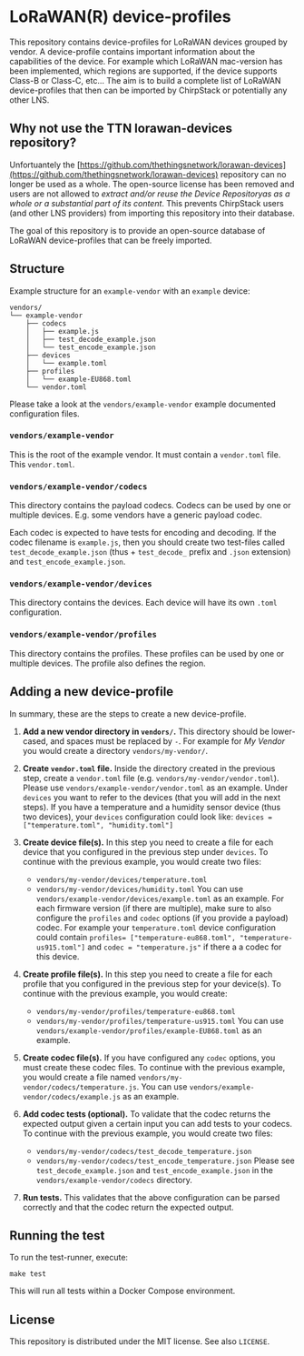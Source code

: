 # LoRaWAN(R) device-profiles

This repository contains device-profiles for LoRaWAN devices grouped by
vendor. A device-profile contains important information about the capabilities
of the device. For example which LoRaWAN mac-version has been implemented,
which regions are supported, if the device supports Class-B or Class-C, etc...
The aim is to build a complete list of LoRaWAN device-profiles that then can
be imported by ChirpStack or potentially any other LNS.

## Why not use the TTN lorawan-devices repository?

Unfortuantely the [https://github.com/thethingsnetwork/lorawan-devices](https://github.com/thethingsnetwork/lorawan-devices)
repository can no longer be used as a whole. The open-source license has been
removed and users are not allowed to _extract and/or reuse the Device Repositoryas
as a whole or a substantial part of its content_.
This prevents ChirpStack users (and other LNS providers) from importing this
repository into their database.

The goal of this repository is to provide an open-source database of LoRaWAN
device-profiles that can be freely imported.

## Structure

Example structure for an `example-vendor` with an `example` device:

```
vendors/
└── example-vendor
    ├── codecs
    │   ├── example.js
    │   ├── test_decode_example.json
    │   └── test_encode_example.json
    ├── devices
    │   └── example.toml
    ├── profiles
    │   └── example-EU868.toml
    └── vendor.toml
```

Please take a look at the `vendors/example-vendor` example documented
configuration files.

### `vendors/example-vendor`

This is the root of the example vendor. It must contain a `vendor.toml`
file. This `vendor.toml`.

### `vendors/example-vendor/codecs`

This directory contains the payload codecs. Codecs can be used by one or
multiple devices. E.g. some vendors have a generic payload codec.

Each codec is expected to have tests for encoding and decoding. If the
codec filename is `example.js`, then you should create two test-files
called `test_decode_example.json` (thus + `test_decode_` prefix and `.json`
extension) and `test_encode_example.json`.

### `vendors/example-vendor/devices`

This directory contains the devices. Each device will have its own `.toml`
configuration.

### `vendors/example-vendor/profiles`

This directory contains the profiles. These profiles can be used by one
or multiple devices. The profile also defines the region.

## Adding a new device-profile

In summary, these are the steps to create a new device-profile. 

1. **Add a new vendor directory in `vendors/`.** This directory should be
   lower-cased, and spaces must be replaced by `-`. For example for
   _My Vendor_ you would create a directory `vendors/my-vendor/`.

2. **Create `vendor.toml` file.** Inside the directory created in the previous
   step, create a `vendor.toml` file (e.g. `vendors/my-vendor/vendor.toml`).
   Please use `vendors/example-vendor/vendor.toml` as an example. Under `devices`
   you want to refer to the devices (that you will add in the next steps).
   If you have a temperature and a humidity sensor device (thus two devices),
   your `devices` configuration could look like:
   `devices = ["temperature.toml", "humidity.toml"]`

3. **Create device file(s).** In this step you need to create a file for each
   device that you configured in the previous step under `devices`. To
   continue with the previous example, you would create two files:
   * `vendors/my-vendor/devices/temperature.toml`
   * `vendors/my-vendor/devices/humidity.toml`
   You can use `vendors/example-vendor/devices/example.toml` as an example.
   For each firmware version (if there are multiple), make sure to also
   configure the `profiles` and `codec` options (if you provide a payload)
   codec. For example your `temperature.toml` device configuration could
   contain `profiles= ["temperature-eu868.toml", "temperature-us915.toml"]` and
   `codec = "temperature.js"` if there a a codec for this device.

4. **Create profile file(s).** In this step you need to create a file for
   each profile that you configured in the previous step for your device(s).
   To continue with the previous example, you would create:
   * `vendors/my-vendor/profiles/temperature-eu868.toml`
   * `vendors/my-vendor/profiles/temperature-us915.toml`
   You can use `vendors/example-vendor/profiles/example-EU868.toml` as an
   example.

5. **Create codec file(s).** If you have configured any `codec` options, you
   must create these codec files. To continue with the previous example, you
   would create a file named `vendors/my-vendor/codecs/temperature.js`. You
   can use `vendors/example-vendor/codecs/example.js` as an example.

6. **Add codec tests (optional).** To validate that the codec returns the
   expected output given a certain input you can add tests to your codecs.
   To continue with the previous example, you would create two files:
   * `vendors/my-vendor/codecs/test_decode_temperature.json`
   * `vendors/my-vendor/codecs/test_encode_temperature.json`
   Please see `test_decode_example.json` and `test_encode_example.json` in 
   the `vendors/example-vendor/codecs` directory.

7. **Run tests.** This validates that the above configuration can be parsed
   correctly and that the codec return the expected output.

## Running the test

To run the test-runner, execute:

```
make test
```

This will run all tests within a Docker Compose environment.

## License

This repository is distributed under the MIT license. See also `LICENSE`.
